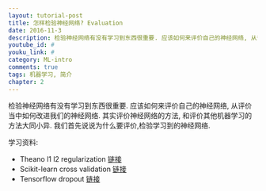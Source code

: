 ```yaml
---
layout: tutorial-post
title: 怎样检验神经网络? Evaluation
date: 2016-11-3
description: 检验神经网络有没有学习到东西很重要. 应该如何来评价自己的神经网络, 从评价当中如何改进我们的神经网络. 其实评价神经网络的方法, 和评价其他机器学习的方法大同小异. 我们首先说说为什么要评价,检验学习到的神经网络. 
youtube_id: #
youku_link: #
category: ML-intro
comments: true
tags: 机器学习, 简介
chapter: 2
---
```



检验神经网络有没有学习到东西很重要. 应该如何来评价自己的神经网络, 从评价当中如何改进我们的神经网络. 其实评价神经网络的方法, 和评价其他机器学习的方法大同小异. 我们首先说说为什么要评价,检验学习到的神经网络. 

学习资料: 
  * Theano l1 l2 regularization [链接](#)
  * Scikit-learn cross validation [链接](#)
  * Tensorflow dropout [链接](/tensorflow/5.2-dropout/)
